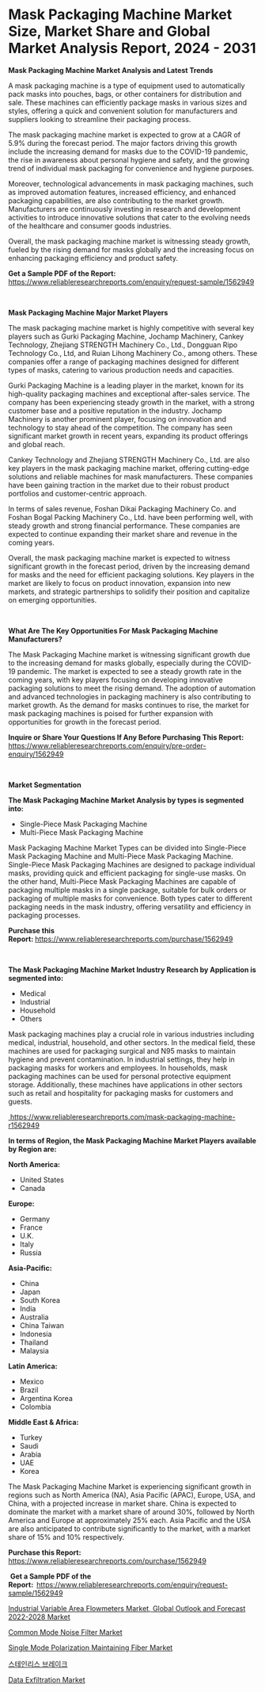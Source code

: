 <p><h1>Mask Packaging Machine Market Size, Market Share and Global Market Analysis Report, 2024 - 2031</h1></p><p><strong>Mask Packaging Machine Market Analysis and Latest Trends</strong></p>
<p><p>A mask packaging machine is a type of equipment used to automatically pack masks into pouches, bags, or other containers for distribution and sale. These machines can efficiently package masks in various sizes and styles, offering a quick and convenient solution for manufacturers and suppliers looking to streamline their packaging process.</p><p>The mask packaging machine market is expected to grow at a CAGR of 5.9% during the forecast period. The major factors driving this growth include the increasing demand for masks due to the COVID-19 pandemic, the rise in awareness about personal hygiene and safety, and the growing trend of individual mask packaging for convenience and hygiene purposes.</p><p>Moreover, technological advancements in mask packaging machines, such as improved automation features, increased efficiency, and enhanced packaging capabilities, are also contributing to the market growth. Manufacturers are continuously investing in research and development activities to introduce innovative solutions that cater to the evolving needs of the healthcare and consumer goods industries.</p><p>Overall, the mask packaging machine market is witnessing steady growth, fueled by the rising demand for masks globally and the increasing focus on enhancing packaging efficiency and product safety.</p></p>
<p><strong>Get a Sample PDF of the Report:&nbsp;</strong> <a href="https://www.reliableresearchreports.com/enquiry/request-sample/1562949">https://www.reliableresearchreports.com/enquiry/request-sample/1562949</a></p>
<p>&nbsp;</p>
<p><strong>Mask Packaging Machine Major Market Players</strong></p>
<p><p>The mask packaging machine market is highly competitive with several key players such as Gurki Packaging Machine, Jochamp Machinery, Cankey Technology, Zhejiang STRENGTH Machinery Co., Ltd., Dongguan Ripo Technology Co., Ltd, and Ruian Lihong Machinery Co., among others. These companies offer a range of packaging machines designed for different types of masks, catering to various production needs and capacities.</p><p>Gurki Packaging Machine is a leading player in the market, known for its high-quality packaging machines and exceptional after-sales service. The company has been experiencing steady growth in the market, with a strong customer base and a positive reputation in the industry. Jochamp Machinery is another prominent player, focusing on innovation and technology to stay ahead of the competition. The company has seen significant market growth in recent years, expanding its product offerings and global reach.</p><p>Cankey Technology and Zhejiang STRENGTH Machinery Co., Ltd. are also key players in the mask packaging machine market, offering cutting-edge solutions and reliable machines for mask manufacturers. These companies have been gaining traction in the market due to their robust product portfolios and customer-centric approach.</p><p>In terms of sales revenue, Foshan Dikai Packaging Machinery Co. and Foshan Bogal Packing Machinery Co., Ltd. have been performing well, with steady growth and strong financial performance. These companies are expected to continue expanding their market share and revenue in the coming years.</p><p>Overall, the mask packaging machine market is expected to witness significant growth in the forecast period, driven by the increasing demand for masks and the need for efficient packaging solutions. Key players in the market are likely to focus on product innovation, expansion into new markets, and strategic partnerships to solidify their position and capitalize on emerging opportunities.</p></p>
<p>&nbsp;</p>
<p><strong>What Are The Key Opportunities For Mask Packaging Machine Manufacturers?</strong></p>
<p><p>The Mask Packaging Machine market is witnessing significant growth due to the increasing demand for masks globally, especially during the COVID-19 pandemic. The market is expected to see a steady growth rate in the coming years, with key players focusing on developing innovative packaging solutions to meet the rising demand. The adoption of automation and advanced technologies in packaging machinery is also contributing to market growth. As the demand for masks continues to rise, the market for mask packaging machines is poised for further expansion with opportunities for growth in the forecast period.</p></p>
<p><strong>Inquire or Share Your Questions If Any Before Purchasing This Report:</strong> <a href="https://www.reliableresearchreports.com/enquiry/pre-order-enquiry/1562949">https://www.reliableresearchreports.com/enquiry/pre-order-enquiry/1562949</a></p>
<p>&nbsp;</p>
<p><strong>Market Segmentation</strong></p>
<p><strong>The Mask Packaging Machine Market Analysis by types is segmented into:</strong></p>
<p><ul><li>Single-Piece Mask Packaging Machine</li><li>Multi-Piece Mask Packaging Machine</li></ul></p>
<p><p>Mask Packaging Machine Market Types can be divided into Single-Piece Mask Packaging Machine and Multi-Piece Mask Packaging Machine. Single-Piece Mask Packaging Machines are designed to package individual masks, providing quick and efficient packaging for single-use masks. On the other hand, Multi-Piece Mask Packaging Machines are capable of packaging multiple masks in a single package, suitable for bulk orders or packaging of multiple masks for convenience. Both types cater to different packaging needs in the mask industry, offering versatility and efficiency in packaging processes.</p></p>
<p><strong>Purchase this Report:&nbsp;</strong><a href="https://www.reliableresearchreports.com/purchase/1562949">https://www.reliableresearchreports.com/purchase/1562949</a></p>
<p>&nbsp;</p>
<p><strong>The Mask Packaging Machine Market Industry Research by Application is segmented into:</strong></p>
<p><ul><li>Medical</li><li>Industrial</li><li>Household</li><li>Others</li></ul></p>
<p><p>Mask packaging machines play a crucial role in various industries including medical, industrial, household, and other sectors. In the medical field, these machines are used for packaging surgical and N95 masks to maintain hygiene and prevent contamination. In industrial settings, they help in packaging masks for workers and employees. In households, mask packaging machines can be used for personal protective equipment storage. Additionally, these machines have applications in other sectors such as retail and hospitality for packaging masks for customers and guests.</p></p>
<p><a href="https://www.reliableresearchreports.com/mask-packaging-machine-r1562949">&nbsp;https://www.reliableresearchreports.com/mask-packaging-machine-r1562949</a></p>
<p><strong>In terms of Region, the Mask Packaging Machine Market Players available by Region are:</strong></p>
<p>
    <p> <strong> North America: </strong>
        <ul>
            <li>United States</li>
            <li>Canada</li>
        </ul>
        </p> 
    <p> <strong> Europe: </strong>
        <ul>
            <li>Germany</li>
            <li>France</li>
            <li>U.K.</li>
            <li>Italy</li>
            <li>Russia</li>
        </ul>
        </p> 
    <p> <strong> Asia-Pacific: </strong>
        <ul>
            <li>China</li>
            <li>Japan</li>
            <li>South Korea</li>
            <li>India</li>
            <li>Australia</li>
            <li>China Taiwan</li>
            <li>Indonesia</li>
            <li>Thailand</li>
            <li>Malaysia</li>
        </ul>
        </p> 
    <p> <strong> Latin America: </strong>
        <ul>
            <li>Mexico</li>
            <li>Brazil</li>
            <li>Argentina Korea</li>
            <li>Colombia</li>
        </ul>
        </p> 
    <p> <strong> Middle East & Africa: </strong>
        <ul>
            <li>Turkey</li>
            <li>Saudi</li>
            <li>Arabia</li>
            <li>UAE</li>
            <li>Korea</li>
        </ul>
    </p>
    </p>
<p><p>The Mask Packaging Machine Market is experiencing significant growth in regions such as North America (NA), Asia Pacific (APAC), Europe, USA, and China, with a projected increase in market share. China is expected to dominate the market with a market share of around 30%, followed by North America and Europe at approximately 25% each. Asia Pacific and the USA are also anticipated to contribute significantly to the market, with a market share of 15% and 10% respectively.</p></p>
<p><strong>Purchase this Report: </strong><a href="https://www.reliableresearchreports.com/purchase/1562949">https://www.reliableresearchreports.com/purchase/1562949</a></p>
<p>&nbsp;<strong>Get a Sample PDF of the Report:&nbsp;&nbsp;</strong><a href="https://www.reliableresearchreports.com/enquiry/request-sample/1562949">https://www.reliableresearchreports.com/enquiry/request-sample/1562949</a></p>
<p><strong></strong></p>
<p><p><a href="https://medium.com/@susanwest38/industrial-variable-area-flowmeters-market-global-outlook-and-forecast-2022-2028-market-overview-f9f78650cf24">Industrial Variable Area Flowmeters Market, Global Outlook and Forecast 2022-2028 Market</a></p><p><a href="https://issuu.com/reportprime-2/docs/common-mode-noise-filter-market-size-2030.pptx">Common Mode Noise Filter Market</a></p><p><a href="https://issuu.com/reportprime-2/docs/single-mode-polarization-maintaining-fiber-market-">Single Mode Polarization Maintaining Fiber Market</a></p><p><a href="https://medium.com/@adsogvwv75/%EA%B8%80%EB%A1%9C%EB%B2%8C-%EC%8A%A4%ED%85%8C%EC%9D%B8%EB%A0%88%EC%8A%A4-%EB%B8%8C%EB%A0%88%EC%9D%B4%ED%81%AC-%EC%8B%9C%EC%9E%A5%EC%9D%98-%EB%AF%B8%EB%9E%98-%EB%8F%99%ED%96%A5-2024%EB%85%84%EB%B6%80%ED%84%B0-2031%EB%85%84%EA%B9%8C%EC%A7%80-106%ED%8E%98%EC%9D%B4%EC%A7%80%EC%9D%98-%EC%8B%9C%EC%9E%A5-%EC%9D%B8%EC%82%AC%EC%9D%B4%ED%8A%B8-%EB%B0%8F-%EB%B6%84%EC%84%9D-78d0e8bdd894">스테인리스 브레이크</a></p><p><a href="https://github.com/AllisonKreiger/Market-Research-Report-List-1/blob/main/data-exfiltration-market.md">Data Exfiltration Market</a></p></p>